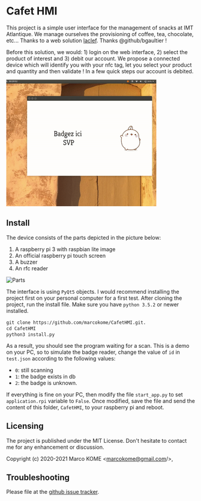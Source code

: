 

# Cafet HMI

This project is a simple user interface for the management of snacks at IMT Atlantique. We manage ourselves the provisioning of coffee, tea, chocolate, etc...  Thanks to a web solution [laclef](http://laclef.cc/). Thanks @github/bgaultier !

Before this solution, we would: 1) login on the web interface, 2) select the product of interest and 3) debit our account. We propose a connected device which will identify you with your nfc tag, let you select your product and quantity and then validate ! In a few quick steps our account is debited.

![Demo](https://github.com/marcokome/CafetHMI/blob/master/demo.gif)

Install
----------------------

The device consists of the parts depicted in the picture below:
1. A raspberry pi 3 with raspbian lite image
2. An official raspberry pi touch screen
3. A buzzer
4. An rfc reader

![Parts](https://github.com/marcokome/CafetHMI/blob/master/parts.png)

The interface is using ``PyQt5`` objects. I would recommend installing the project first on your personal computer for a first test. After cloning the project, run the install file. Make sure you have ``python 3.5.2`` or newer installed.

```
git clone https://github.com/marcokome/CafetHMI.git.
cd CafetHMI
python3 install.py
```
As a result, you should see the program waiting for a scan. This is a demo on your PC, so to simulate the badge reader, change the value of ``id`` in ``test.json`` according to the following values:
- ``0``: still scanning
- ``1``: the badge exists in db
- ``2``: the badge is unknown.

If everything is fine on your PC, then modify the file ``start_app.py`` to set ``application.rpi`` variable to ``False``. Once modified, save the file and send the content of this folder, ``CafetHMI``, to your raspberry pi and reboot.


Licensing
---------

The project is published under the MIT License. Don't hesitate to contact me for any enhancement or discussion.

Copyright (c) 2020-2021 Marco KOME <marcokome@gmail.com/>,

Troubleshooting
---------------
Please file at the [github issue tracker](issues).
